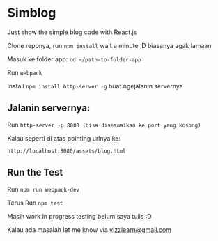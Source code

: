 # Simblog
Just show the simple blog code with React.js

Clone reponya, run `npm install` wait a minute :D biasanya agak lamaan

Masuk ke folder app: `cd ~/path-to-folder-app`

Run `webpack`

Install `npm install http-server -g` buat ngejalanin servernya

## Jalanin servernya:

Run `http-server -p 8080 (bisa disesuaikan ke port yang kosong)`

Kalau seperti di atas pointing urlnya ke:

`http://localhost:8080/assets/blog.html`

## Run the Test

Run `npm run webpack-dev`

Terus Run `npm test` 

Masih work in progress testing belum saya tulis :D

Kalau ada masalah let me know via vizzlearn@gmail.com <Hasan Setiawan>
